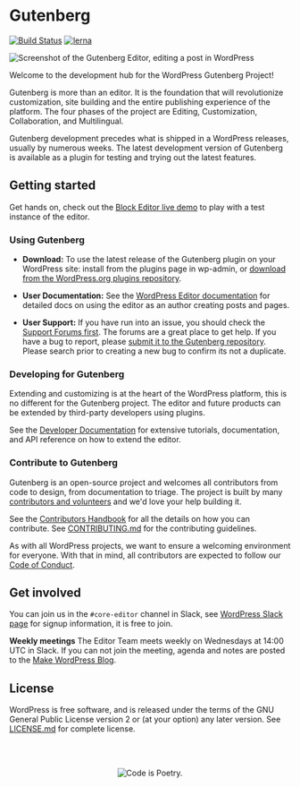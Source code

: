 # Gutenberg
[![Build Status](https://img.shields.io/travis/com/WordPress/gutenberg/master.svg)](https://travis-ci.com/WordPress/gutenberg)
[![lerna](https://img.shields.io/badge/maintained%20with-lerna-cc00ff.svg)](https://lerna.js.org)

![Screenshot of the Gutenberg Editor, editing a post in WordPress](https://cldup.com/R84R5fNgrI.png)

Welcome to the development hub for the WordPress Gutenberg Project!

Gutenberg is more than an editor. It is the foundation that will revolutionize customization, site building and the entire publishing experience of the platform. The four phases of the project are Editing, Customization, Collaboration, and Multilingual.

Gutenberg development precedes what is shipped in a WordPress releases, usually by numerous weeks. The latest development version of Gutenberg is available as a plugin for testing and trying out the latest features.

## Getting started

Get hands on, check out the [Block Editor live demo](https://wordpress.org/gutenberg/) to play with a test instance of the editor.

### Using Gutenberg

- **Download:** To use the latest release of the Gutenberg plugin on your WordPress site: install from the plugins page in wp-admin, or [download from the WordPress.org plugins repository](https://wordpress.org/plugins/gutenberg/).

- **User Documentation:** See the [WordPress Editor documentation](https://wordpress.org/support/article/wordpress-editor/) for detailed docs on using the editor as an author creating posts and pages.

- **User Support:** If you have run into an issue, you should check the [Support Forums first](https://wordpress.org/support/forums/). The forums are a great place to get help. If you have a bug to report, please [submit it to the Gutenberg repository](https://github.com/wordpress/gutenberg/issues). Please search prior to creating a new bug to confirm its not a duplicate.

### Developing for Gutenberg

Extending and customizing is at the heart of the WordPress platform, this is no different for the Gutenberg project. The editor and future products can be extended by third-party developers using plugins.

See the [Developer Documentation](https://developer.wordpress.org/block-editor/developers/) for extensive tutorials, documentation, and API reference on how to extend the editor.

### Contribute to Gutenberg

Gutenberg is an open-source project and welcomes all contributors from code to design, from documentation to triage. The project is built by many [contributors and volunteers](https://github.com/WordPress/gutenberg/blob/master/CONTRIBUTORS.md) and we'd love your help building it.

See the [Contributors Handbook](https://developer.wordpress.org/block-editor/contributors/) for all the details on how you can contribute. See [CONTRIBUTING.md](https://github.com/WordPress/gutenberg/blob/master/CONTRIBUTING.md) for the contributing guidelines.

As with all WordPress projects, we want to ensure a welcoming environment for everyone. With that in mind, all contributors are expected to follow our [Code of Conduct](https://github.com/WordPress/gutenberg/blob/master/CODE_OF_CONDUCT.md).

## Get involved

You can join us in the `#core-editor` channel in Slack, see [WordPress Slack page](https://make.wordpress.org/chat/) for signup information, it is free to join.

**Weekly meetings** The Editor Team meets weekly on Wednesdays at 14:00 UTC in Slack. If you can not join the meeting, agenda and notes are posted to the [Make WordPress Blog](https://make.wordpress.org/core/).

## License

WordPress is free software, and is released under the terms of the GNU General Public License version 2 or (at your option) any later version. See [LICENSE.md](LICENSE.md) for complete license.

<br/><br/><p align="center"><img src="https://s.w.org/style/images/codeispoetry.png?1" alt="Code is Poetry." /></p>
